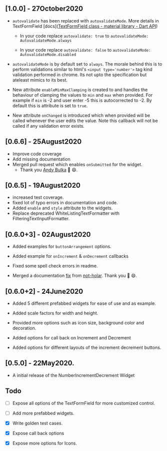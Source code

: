 ## [1.0.0] - 27October2020

* `autovalidate` has been replaced with `autovalidateMode`.  More details in TextFormField [docs]([TextFormField class - material library - Dart API](https://api.flutter.dev/flutter/material/TextFormField-class.html))
   
   * In your code replace `autovalidate: true` to `autovalidateMode: AutovalidateMode.always` 
   
   * In your code replace `autovalidate: false` to `autovalidateMode: AutovalidateMode.disabled`

* `autovalidateMode` is by default set to `always`. The morale behind this is to perform validations similar to html's `<input type='number'>` tag kind validation performed in chrome. Its not upto the specification but ateleast mimics to its best.

* New attribute `enableMinMaxClamping` is created to and handles the behaviour of clamping the values to `min` and `max` when provided.  For example if `min` is -2 and user enter -5 this is autocorrected to -2. By default this is attribute is set to `true`.

* New attribute `onChanged` is introduced which when provided will be called whenever the user edits the value. Note this callback will not be called if any validation error exists.


## [0.6.6] - 25August2020
* Improve code coverage
* Add missing documentation
* Merged pull request which enables `onSubmitted` for the widget.
     * Thank you [Andy Bulka](https://github.com/abulka) 🥇 😄.
## [0.6.5] - 19August2020

* increased test coverage.
* fixed lot of typo errors in documentation and code.
* Added `enable` and `style` attribute to the widgets.
* Replace deprecated WhiteListingTextFormatter with FilteringTextInputFormatter.

## [0.6.0+3] - 02August2020

* Added examples for `buttonArrangement` options.

* Added example for `onIncrement` & `onDecrement` callbacks

* Fixed some spell check errors in readme.

* Merged a documentation [fix](https://github.com/Abhilash-Chandran/number_inc_dec/pull/2) from [not-holar](https://github.com/not-holar). Thank you 🥇 😄.

## [0.6.0+2] - 24June2020

* Added 5 different prefabbed widgets for ease of use and  as example.

* Added scale factors for width and height.

* Provided more options such as icon size, background color and decoration.

* Added options for call back on Increment and Decrement

* Added options for different layouts of the increment decrement buttons.

## [0.5.0] - 22May2020.

- A initial release of the NumberIncrementDecrement Widget


## Todo

- [ ] Expose all options of the TextFormField for more customized control.

- [ ] Add more prefabbed widgets.

- [x] Write golden test cases.

- [x] Expose call back options

- [x] Expose more options for Icons.
